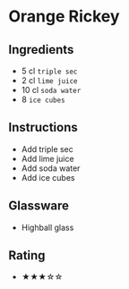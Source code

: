# Orange Rickey

## Ingredients
- 5 cl `triple sec`
- 2 cl `lime juice`
- 10 cl `soda water`
- 8 `ice cubes`

## Instructions
- Add triple sec
- Add lime juice
- Add soda water
- Add ice cubes

## Glassware
- Highball glass

## Rating
- ★★★☆☆